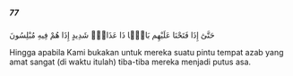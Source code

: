 ##### 77

<span class="ayah">حَتَّىٰٓ إِذَا فَتَحْنَا عَلَيْهِم بَابًۭا ذَا عَذَابٍۢ شَدِيدٍ إِذَا هُمْ فِيهِ مُبْلِسُونَ</span>

<span class="ayah_translation">Hingga apabila Kami bukakan untuk mereka suatu pintu tempat azab yang amat sangat (di waktu itulah) tiba-tiba mereka menjadi putus asa.</span>
